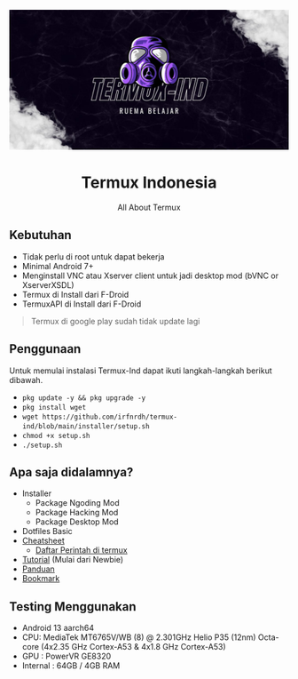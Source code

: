 ![Termux](TERMUX.jpg)

<div align="center">
  <h1>Termux Indonesia</h1>
  <p>All About Termux</p>
</div>
  
  
## Kebutuhan 
- Tidak perlu di root untuk dapat bekerja
- Minimal Android 7+ 
- Menginstall VNC atau Xserver client untuk jadi desktop mod (bVNC or XserverXSDL)
- Termux di Install dari F-Droid
- TermuxAPI di Install dari F-Droid
> Termux di google play sudah tidak update lagi

## Penggunaan
Untuk memulai instalasi Termux-Ind dapat ikuti langkah-langkah berikut dibawah.
- `pkg update -y && pkg upgrade -y` 
- `pkg install wget`
- `wget https://github.com/irfnrdh/termux-ind/blob/main/installer/setup.sh`
- `chmod +x setup.sh`
- `./setup.sh`

## Apa saja didalamnya?
- Installer 
  - Package Ngoding Mod
  - Package Hacking Mod
  - Package Desktop Mod
- Dotfiles Basic
- [Cheatsheet](Cheatsheets.md)
  - [Daftar Perintah di termux](https://github.com/irfnrdh/termux-ind/wiki/Perintah-di-Termux) 
- [Tutorial](Tutorial.md) (Mulai dari Newbie)
- [Panduan](https://termux.gitbook.io/)
- [Bookmark](Bookmarks.md)

## Testing Menggunakan
- Android 13 aarch64 
- CPU: MediaTek MT6765V/WB (8) @ 2.301GHz Helio P35 (12nm) 
       Octa-core (4x2.35 GHz Cortex-A53 & 4x1.8 GHz Cortex-A53)
- GPU : PowerVR GE8320
- Internal : 64GB / 4GB RAM 
